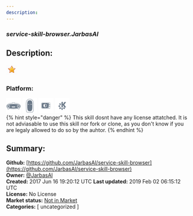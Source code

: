 ```yaml
---
description: 
---
```


### _service-skill-browser.JarbasAl_  
## Description:  
  
  
![](../.gitbook/assets/star.png)  
  
### Platform:  
 ![Mark I](../.gitbook/assets/mark-1-icon.png)  ![Mark II](../.gitbook/assets/mark-2-icon.png)  ![Picroft](../.gitbook/assets/picroft-icon.png)  ![plasmoid](../.gitbook/assets/kde.png)   
{% hint style="danger" %}
This skill dosnt have any license attatched. It is not adviasable to use this skill nor fork or clone, as you don't know if you are legaly allowed to do so by the auhtor.
{% endhint %}
  
## Summary:  
**Github:** [https://github.com/JarbasAl/service-skill-browser](https://github.com/JarbasAl/service-skill-browser)  
**Owner:** [@JarbasAl](https://github.com/JarbasAl)  
**Created:** 2017 Jun 16 19:20:12 UTC  **Last updated:** 2019 Feb 02 06:15:12 UTC  
**License:** No License  
**Market status:** [Not in Market](https://market.mycroft.ai/skill/)  
**Categories:** [ uncategorized ]   
